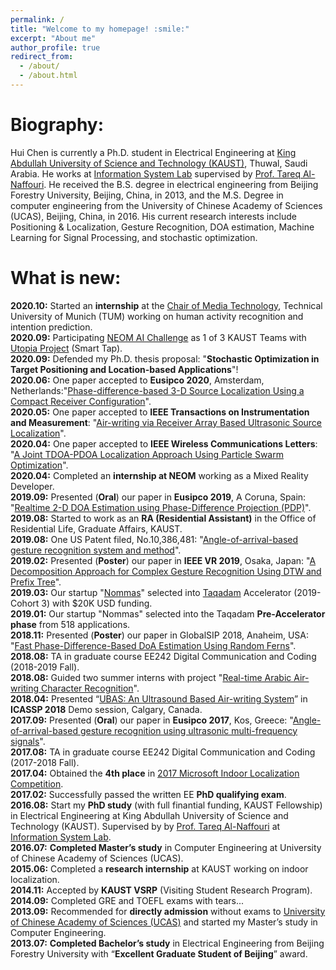 ```yaml
---
permalink: /
title: "Welcome to my homepage! :smile:"
excerpt: "About me"
author_profile: true
redirect_from: 
  - /about/
  - /about.html
---
```


Biography:
=====
Hui Chen is currently a Ph.D. student in Electrical Engineering at [King Abdullah University of Science and Technology (KAUST)](https://www.kaust.edu.sa/en), Thuwal, Saudi Arabia. He works at [Information System Lab](https://cemse.kaust.edu.sa/isl/about-isl) supervised by [Prof. Tareq Al-Naffouri](https://cemse.kaust.edu.sa/isl/people/person/tareq-al-naffouri). He received the B.S. degree in electrical engineering from Beijing Forestry University, Beijing, China, in 2013, and the M.S. Degree in computer engineering from the University of Chinese Academy of Sciences (UCAS), Beijing, China, in 2016. His current research interests include Positioning & Localization, Gesture Recognition, DOA estimation, Machine Learning for Signal Processing, and stochastic optimization.

What is new:
=====
**2020.10:**  Started an **internship** at the [Chair of Media Technology](https://www.ei.tum.de/en/lmt/home/), Technical University of Munich (TUM) working on human activity recognition and intention prediction.\
**2020.09:**  Participating [NEOM AI Challenge](https://neomchallenge.com/en) as 1 of 3 KAUST Teams with [Utopia Project](https://www.youtube.com/watch?v=5-30Z7Omugw) (Smart Tap).\
**2020.09:**  Defended my Ph.D. thesis proposal: "**Stochastic Optimization in Target Positioning and Location-based Applications**"!\
**2020.06:**  One paper accepted to **Eusipco 2020**, Amsterdam, Netherlands:"[Phase-difference-based 3-D Source Localization Using a Compact Receiver Configuration](https://www.researchgate.net/publication/342444512_Phase-difference-based_3-D_Source_Localization_Using_a_Compact_Receiver_Configuration)".\
**2020.05:**  One paper accepted to **IEEE Transactions on Instrumentation and Measurement**: "[Air-writing via Receiver Array Based Ultrasonic Source Localization](https://ieeexplore.ieee.org/stamp/stamp.jsp?arnumber=9082625)".\
**2020.04:**  One paper accepted to **IEEE Wireless Communications Letters**: "[A Joint TDOA-PDOA Localization Approach Using Particle Swarm Optimization](https://ieeexplore.ieee.org/iel7/5962382/6065724/09062333.pdf)".\
**2020.04:**  Completed an **internship at NEOM** working as a Mixed Reality Developer.\
**2019.09:**  Presented (**Oral**) our paper in **Eusipco 2019**, A Coruna, Spain: "[Realtime 2-D DOA Estimation using Phase-Difference Projection (PDP)](https://ieeexplore.ieee.org/stamp/stamp.jsp?arnumber=8902804)".\
**2019.08:**  Started to work as an **RA (Residential Assistant)** in the Office of Residential Life, Graduate Affairs, KAUST.\
**2019.08:**  One US Patent filed, No.10,386,481: "[Angle-of-arrival-based gesture recognition system and method](https://patentimages.storage.googleapis.com/29/ed/66/3c72c30f788e26/US10386481.pdf)".\
**2019.02:**  Presented (**Poster**) our paper in **IEEE VR 2019**, Osaka, Japan: "[A Decomposition Approach for Complex Gesture Recognition Using DTW and Prefix Tree](https://ieeexplore.ieee.org/stamp/stamp.jsp?tp=&arnumber=8797868)".\
**2019.03:**  Our startup "[Nommas](https://innovation.kaust.edu.sa/taqadam-startups/)" selected into [Taqadam](https://innovation.kaust.edu.sa/taqadam/) Accelerator (2019-Cohort 3) with $20K USD funding.\
**2019.01:**  Our startup "Nommas" selected into the Taqadam **Pre-Accelerator phase** from 518 applications.\
**2018.11:**  Presented (**Poster**) our paper in GlobalSIP 2018, Anaheim, USA: "[Fast Phase-Difference-Based DoA Estimation Using Random Ferns](https://ieeexplore.ieee.org/stamp/stamp.jsp?arnumber=8646676)".\
**2018.08:**  TA in graduate course EE242 Digital Communication and Coding (2018-2019 Fall).\
**2018.08:**  Guided two summer interns with project "[Real-time Arabic Air-writing Character Recognition](https://ssi.kaust.edu.sa/overview)".\
**2018.04:**  Presented “[UBAS: An Ultrasound Based Air-writing System](https://2018.ieeeicassp.org/Demos.asp)” in **ICASSP 2018** Demo session, Calgary, Canada.\
**2017.09:**  Presented (**Oral**) our paper in **Eusipco 2017**, Kos, Greece: "[Angle-of-arrival-based gesture recognition using ultrasonic multi-frequency signals](https://ieeexplore.ieee.org/stamp/stamp.jsp?arnumber=8081160)".\
**2017.08:**  TA in graduate course EE242 Digital Communication and Coding (2017-2018 Fall).\
**2017.04:**  Obtained the **4th place** in [2017 Microsoft Indoor Localization Competition](https://www.microsoft.com/en-us/research/event/microsoft-indoor-localization-competition-ipsn-2017/).\
**2017.02:**  Successfully passed the written EE **PhD qualifying exam**.\
**2016.08:**  Start my **PhD study** (with full finantial funding, KAUST Fellowship) in Electrical Engineering at King Abdullah University of Science and Technology (KAUST). Supervised by by [Prof. Tareq Al-Naffouri](https://cemse.kaust.edu.sa/isl/people/person/tareq-al-naffouri) at [Information System Lab](https://cemse.kaust.edu.sa/isl/about-isl).\
**2016.07:**  **Completed Master’s study** in Computer Engineering at University of Chinese Academy of Sciences (UCAS).\
**2015.06:**  Completed a **research internship** at KAUST working on indoor localization.\
**2014.11:**  Accepted by **KAUST VSRP** (Visiting Student Research Program).\
**2014.09:**  Completed GRE and TOEFL exams with tears...\
**2013.09:**  Recommended for **directly admission** without exams to [University of Chinese Academy of Sciences (UCAS)](https://www.ucas.ac.cn/) and started my Master’s study in Computer Engineering.\
**2013.07:**  **Completed Bachelor’s study** in Electrical Engineering from Beijing Forestry University with “**Excellent Graduate Student of Beijing**” award.


